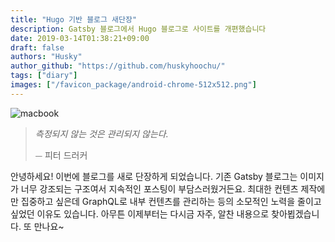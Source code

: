 ```yaml
---
title: "Hugo 기반 블로그 새단장"
description: Gatsby 블로그에서 Hugo 블로그로 사이트를 개편했습니다
date: 2019-03-14T01:38:21+09:00
draft: false
authors: "Husky"
author_github: "https://github.com/huskyhoochu/"
tags: ["diary"]
images: ["/favicon_package/android-chrome-512x512.png"]
---
```


![macbook](./macbook.jpg)

> *측정되지 않는 것은 관리되지 않는다.*
>
> ⏤ 피터 드러커

안녕하세요! 이번에 블로그를 새로 단장하게 되었습니다. 기존 Gatsby 블로그는 이미지가 너무 강조되는 구조여서 지속적인 포스팅이 부담스러웠거든요. 최대한 컨텐츠 제작에만 집중하고 싶은데 GraphQL로 내부 컨텐츠를 관리하는 등의 소모적인 노력을 줄이고 싶었던 이유도 있습니다. 아무튼 이제부터는 다시금 자주, 알찬 내용으로 찾아뵙겠습니다. 또 만나요~
